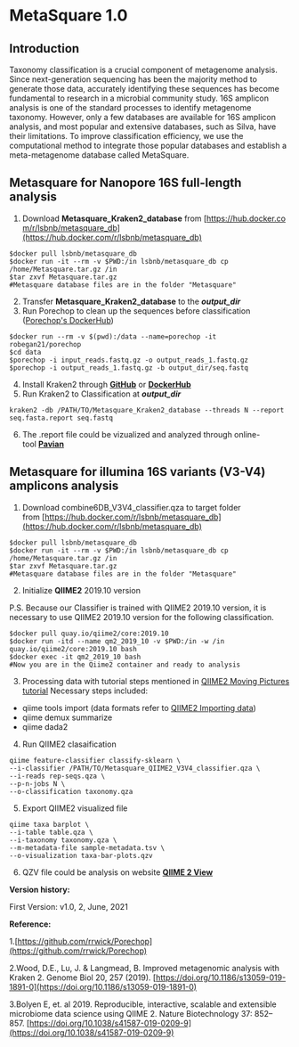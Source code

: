 # MetaSquare 1.0

## Introduction
Taxonomy classification is a crucial component of metagenome analysis. Since next-generation sequencing has been the majority method to generate those data, accurately identifying these sequences has become fundamental to research in a microbial community study. 16S amplicon analysis is one of the standard processes to identify metagenome taxonomy. However, only a few databases are available for 16S amplicon analysis, and most popular and extensive databases, such as Silva, have their limitations. To improve classification efficiency, we use the computational method to integrate those popular databases and establish a meta-metagenome database called MetaSquare. 

## Metasquare for Nanopore 16S full-length analysis
1.  Download **Metasquare_Kraken2_database** from [https://hub.docker.com/r/lsbnb/metasquare_db](https://hub.docker.com/r/lsbnb/metasquare_db)
```
$docker pull lsbnb/metasquare_db
$docker run -it --rm -v $PWD:/in lsbnb/metasquare_db cp /home/Metasquare.tar.gz /in
$tar zxvf Metasquare.tar.gz 
#Metasquare database files are in the folder "Metasquare"
```
2.  Transfer **Metasquare_Kraken2_database** to the _**output_dir**_
3.  Run Porechop to clean up the sequences before classification  ([Porechop's DockerHub](https://hub.docker.com/r/robegan21/porechop))

```
$docker run --rm -v $(pwd):/data --name=porechop -it robegan21/porechop
$cd data
$porechop -i input_reads.fastq.gz -o output_reads_1.fastq.gz
$porechop -i output_reads_1.fastq.gz -b output_dir/seq.fastq

```

4.  Install Kraken2 through [**GitHub**](https://github.com/DerrickWood/kraken2) or [**DockerHub**](https://hub.docker.com/r/staphb/kraken2)
5.  Run Kraken2 to Classification at _**output_dir**_

```
kraken2 -db /PATH/TO/Metasquare_Kraken2_database --threads N --report seq.fasta.report seq.fastq
```

6.  The .report file could be vizualized and analyzed through online-tool [**Pavian**](https://github.com/fbreitwieser/pavian)

## Metasquare for illumina 16S variants (V3-V4) amplicons analysis

1.  Download combine6DB_V3V4_classifier.qza to target folder from [https://hub.docker.com/r/lsbnb/metasquare_db](https://hub.docker.com/r/lsbnb/metasquare_db)
```
$docker pull lsbnb/metasquare_db
$docker run -it --rm -v $PWD:/in lsbnb/metasquare_db cp /home/Metasquare.tar.gz /in
$tar zxvf Metasquare.tar.gz 
#Metasquare database files are in the folder "Metasquare"
```
2.  Initialize **QIIME2** 2019.10 version

P.S. Because our Classifier is trained with QIIME2 2019.10 version, it is necessary to use QIIME2 2019.10 version for the following classification.

```
$docker pull quay.io/qiime2/core:2019.10
$docker run -itd --name qm2_2019_10 -v $PWD:/in -w /in quay.io/qiime2/core:2019.10 bash
$docker exec -it qm2_2019_10 bash
#Now you are in the Qiime2 container and ready to analysis
```

3.  Processing data with tutorial steps mentioned in [QIIME2 Moving Pictures tutorial](https://docs.qiime2.org/2021.4/tutorials/moving-pictures/)
   Necessary steps included: 
   - qiime tools import (data formats refer to [QIIME2 Importing data](https://docs.qiime2.org/2021.4/tutorials/importing/))
   - qiime demux summarize
   - qiime dada2 

4.  Run QIIME2 clasaification
```
qiime feature-classifier classify-sklearn \
--i-classifier /PATH/TO/Metasquare_QIIME2_V3V4_classifier.qza \
--i-reads rep-seqs.qza \
--p-n-jobs N \  
--o-classification taxonomy.qza
```

5.  Export QIIME2 visualized file
```
qiime taxa barplot \
--i-table table.qza \
--i-taxonomy taxonomy.qza \
--m-metadata-file sample-metadata.tsv \
--o-visualization taxa-bar-plots.qzv
```

6.  QZV file could be analysis on website [**QIIME 2 View**](https://view.qiime2.org/)


**Version history:**

First Version: v1.0, 2, June, 2021

**Reference:**

1.[https://github.com/rrwick/Porechop](https://github.com/rrwick/Porechop)

2.Wood, D.E., Lu, J. & Langmead, B. Improved metagenomic analysis with Kraken 2. Genome Biol 20, 257 (2019). [https://doi.org/10.1186/s13059-019-1891-0](https://doi.org/10.1186/s13059-019-1891-0)

3.Bolyen E, et. al 2019. Reproducible, interactive, scalable and extensible microbiome data science using QIIME 2. Nature Biotechnology 37: 852–857. [https://doi.org/10.1038/s41587-019-0209-9](https://doi.org/10.1038/s41587-019-0209-9)
